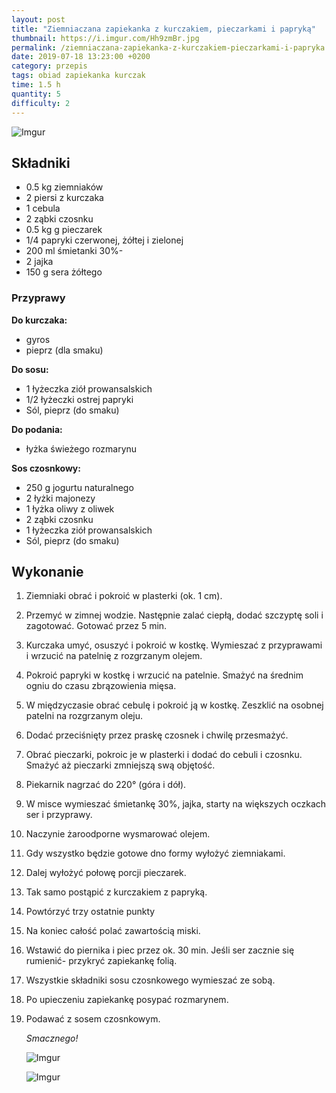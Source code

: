 ```yaml
---
layout: post
title: "Ziemniaczana zapiekanka z kurczakiem, pieczarkami i papryką"
thumbnail: https://i.imgur.com/Hh9zmBr.jpg
permalink: /ziemniaczana-zapiekanka-z-kurczakiem-pieczarkami-i-papryka
date: 2019-07-18 13:23:00 +0200
category: przepis
tags: obiad zapiekanka kurczak
time: 1.5 h
quantity: 5
difficulty: 2
---
```


![Imgur](https://imgur.com/Hh9zmBr.jpg)

## Składniki

- 0.5 kg ziemniaków
- 2 piersi z kurczaka
- 1 cebula
- 2 ząbki czosnku
- 0.5 kg g pieczarek
- 1/4 papryki czerwonej, żółtej i zielonej
- 200 ml śmietanki 30%-
- 2 jajka
- 150 g sera żółtego

### Przyprawy

**Do kurczaka:**

- gyros
- pieprz (dla smaku)

**Do sosu:**

- 1 łyżeczka ziół prowansalskich
- 1/2 łyżeczki ostrej papryki
- Sól, pieprz (do smaku)

**Do podania:**

- łyżka świeżego rozmarynu

**Sos czosnkowy:**

- 250 g jogurtu naturalnego
- 2 łyżki majonezy
- 1 łyżka oliwy z oliwek
- 2 ząbki czosnku
- 1 łyżeczka ziół prowansalskich
- Sól, pieprz (do smaku)

## Wykonanie

1. Ziemniaki obrać i pokroić w plasterki (ok. 1 cm).

2. Przemyć w zimnej wodzie. Następnie zalać ciepłą, dodać szczyptę soli i zagotować. Gotować przez 5 min.

3. Kurczaka umyć, osuszyć i pokroić w kostkę. Wymieszać z przyprawami i wrzucić na patelnię z rozgrzanym olejem.

4. Pokroić papryki w kostkę i wrzucić na patelnie. Smażyć na średnim ogniu do czasu zbrązowienia mięsa.

5. W międzyczasie obrać cebulę i pokroić ją w kostkę. Zeszklić na osobnej patelni na rozgrzanym oleju.

6. Dodać przeciśnięty przez praskę czosnek i chwilę przesmażyć.

7. Obrać pieczarki, pokroic je w plasterki i dodać do cebuli i czosnku. Smażyć aż pieczarki zmniejszą swą objętość.

8. Piekarnik nagrzać do 220° (góra i dół).

9. W misce wymieszać śmietankę 30%, jajka, starty na większych oczkach ser i przyprawy.

10. Naczynie żaroodporne wysmarować olejem.

11. Gdy wszystko będzie gotowe dno formy wyłożyć ziemniakami.

12. Dalej wyłożyć połowę porcji pieczarek.

13. Tak samo postąpić z kurczakiem z papryką.

14. Powtórzyć trzy ostatnie punkty

15. Na koniec całość polać zawartością miski.

16. Wstawić do piernika i piec przez ok. 30 min. Jeśli ser zacznie się rumienić- przykryć zapiekankę folią.

17. Wszystkie składniki sosu czosnkowego wymieszać ze sobą.

18. Po upieczeniu zapiekankę posypać rozmarynem.

19. Podawać z sosem czosnkowym.


    *Smacznego!*

    ![Imgur](https://i.imgur.com/zVZJM9s.jpg)

    ![Imgur](https://i.imgur.com/eEs4Jkb.jpg)
